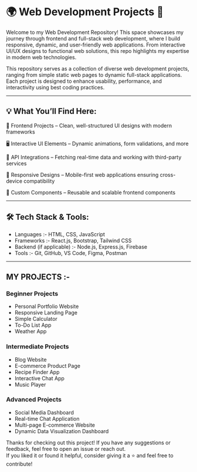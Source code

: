 # 🌍 Web Development Projects 🚀
Welcome to my Web Development Repository! This space showcases my journey through frontend and full-stack web development, where I build responsive, dynamic, and user-friendly web applications. From interactive UI/UX designs to functional web solutions, this repo highlights my expertise in modern web technologies.

This repository serves as a collection of diverse web development projects, ranging from simple static web pages to dynamic full-stack applications. Each project is designed to enhance usability, performance, and interactivity using best coding practices.

---

## 💡 What You’ll Find Here:
🌟 Frontend Projects  – Clean, well-structured UI designs with modern frameworks

🖥️ Interactive UI Elements – Dynamic animations, form validations, and more

📡 API Integrations – Fetching real-time data and working with third-party services

📲 Responsive Designs – Mobile-first web applications ensuring cross-device compatibility

🔧 Custom Components – Reusable and scalable frontend components

---

## 🛠️ Tech Stack & Tools:
* Languages	:- HTML, CSS, JavaScript
* Frameworks	:- React.js, Bootstrap, Tailwind CSS
* Backend (if applicable) :- 	Node.js, Express.js, Firebase
* Tools	:- Git, GitHub, VS Code, Figma, Postman

---

## MY PROJECTS :-
### Beginner Projects

* Personal Portfolio Website <br>
* Responsive Landing Page <br>
* Simple Calculator <br>
* To-Do List App <br>
* Weather App <br>



### Intermediate Projects

* Blog Website <br>
* E-commerce Product Page <br>
* Recipe Finder App <br>
* Interactive Chat App <br>
* Music Player <br>

### Advanced Projects

* Social Media Dashboard <br>
* Real-time Chat Application <br>
* Multi-page E-commerce Website <br>
* Dynamic Data Visualization Dashboard <br>

Thanks for checking out this project! If you have any suggestions or feedback, feel free to open an issue or reach out.<br> If you liked it or found it helpful, consider giving it a ⭐ and feel free to contribute!
